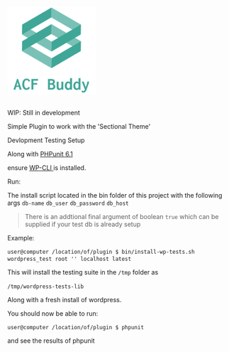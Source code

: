 <div align="center" style="width: 200px">
    <img src="acf-buddy-logo.png" alt="ACF Buddy Logo">
</div>

```

```

WIP: Still in development

Simple Plugin to work with the 'Sectional Theme'

Devlopment Testing Setup

Along with [PHPunit 6.1](https://phpunit.de/manual/6.1/en/installation.html)

ensure [WP-CLI ](http://wp-cli.org/#install) is installed.

Run:

The install script located in the bin folder of this project with the following args `db-name` `db_user` `db_password` `db_host`

> There is an addtional final argument of boolean `true` which can be supplied if your test db is already setup

Example:

```console
user@computer /location/of/plugin $ bin/install-wp-tests.sh wordpress_test root '' localhost latest
```

This will install the testing suite in the `/tmp` folder as

`/tmp/wordpress-tests-lib`

Along with a fresh install of wordpress.

You should now be able to run:

```console
user@computer /location/of/plugin $ phpunit
```

and see the results of phpunit
